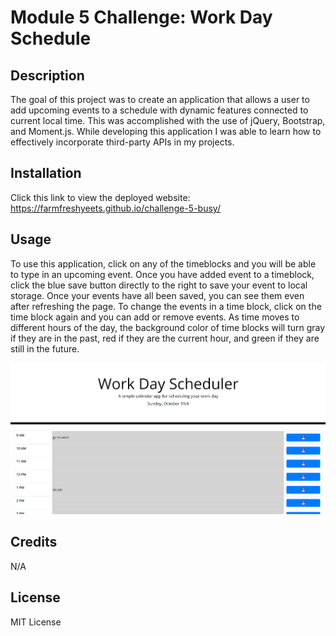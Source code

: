# Module 5 Challenge: Work Day Schedule

## Description
The goal of this project was to create an application that allows a user to add upcoming events to a schedule with dynamic features connected to current local time. This was accomplished with the use of jQuery, Bootstrap, and Moment.js. While developing this application I was able to learn how to effectively incorporate third-party APIs in my projects.

## Installation
Click this link to view the deployed website: https://farmfreshyeets.github.io/challenge-5-busy/

## Usage
To use this application, click on any of the timeblocks and you will be able to type in an upcoming event. Once you have added event to a timeblock, click the blue save button directly to the right to save your event to local storage. Once your events have all been saved, you can see them even after refreshing the page. To change the events in a time block, click on the time block again and you can add or remove events. As time moves to different hours of the day, the background color of time blocks will turn gray if they are in the past, red if they are the current hour, and green if they are still in the future.

![Schedule Page](/images/Screenshot%20(33).png)

## Credits
N/A

## License
MIT License
